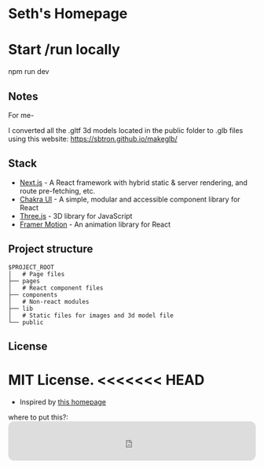 # Seth's Homepage
# Start /run locally
npm run dev 

## Notes

For me-

I converted all the .gltf 3d models located in the public folder to .glb files using this website: https://sbtron.github.io/makeglb/




## Stack

- [Next.js](https://nextjs.org/) - A React framework with hybrid static & server rendering, and route pre-fetching, etc.
- [Chakra UI](https://chakra-ui.com/) - A simple, modular and accessible component library for React
- [Three.js](https://threejs.org/) - 3D library for JavaScript
- [Framer Motion](https://www.framer.com/motion/) - An animation library for React

## Project structure

```
$PROJECT_ROOT
│   # Page files
├── pages
│   # React component files
├── components
│   # Non-react modules
├── lib
│   # Static files for images and 3d model file
└── public
```

## License

MIT License.
<<<<<<< HEAD
=======



- Inspired by [this homepage](https://www.craftz.dog/)

     
where to put this?:  <iframe style="border-radius:12px" src="https://open.spotify.com/embed/playlist/37i9dQZF1DX5xiztvBdlUf?utm_source=generator" width="100%" height="80" frameBorder="0" allowfullscreen="" allow="autoplay; clipboard-write; encrypted-media; fullscreen; picture-in-picture"></iframe>